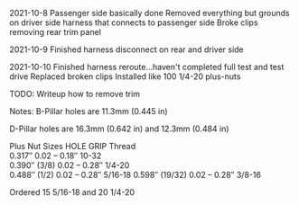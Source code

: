 2021-10-8
Passenger side basically done
Removed everything but grounds on driver side harness that connects to passenger side
Broke clips removing rear trim panel

2021-10-9
Finished harness disconnect on rear and driver side

2021-10-10
Finished harness reroute...haven't completed full test and test drive
Replaced broken clips
Installed like 100 1/4-20 plus-nuts

TODO: Writeup how to remove trim

Notes:
B-Pillar holes are 11.3mm (0.445 in)

D-Pillar holes are 16.3mm (0.642 in) and 12.3mm (0.484 in) 

Plus Nut Sizes
HOLE    GRIP	        Thread	
0.317″	        0.02 – 0.18″	10-32	
0.390″ (3/8)	0.02 – 0.28″	1/4-20	
0.488″ (1/2)    0.02 – 0.28″	5/16-18	
0.598″ (19/32)  0.02 – 0.28″	3/8-16	

Ordered 15 5/16-18 and 20 1/4-20